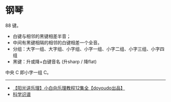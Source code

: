 # 钢琴

88 键。

- 白键与相邻的黑键相差半音；
- 中间有黑键相隔的相邻的白键相差一个全音。
- 分组：大字一组、大字组、小字组、小字一组、小字二组、小字三组、小字四组
- 黑键：升或降+白键音名 (升sharp / 降flat)

中央 C 即小字一组 C。

---

- [【阳光讲乐理】小白向乐理教程12集全【doyoudo出品】](https://www.bilibili.com/video/BV1ms411q714?p=2)
- [科学识谱](https://www.bilibili.com/video/BV1Bv411k7bH/)
